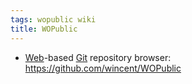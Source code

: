```yaml
---
tags: wopublic wiki
title: WOPublic
---
```


-   [Web](/wiki/Web)-based [Git](/wiki/Git) repository browser: https://github.com/wincent/WOPublic
